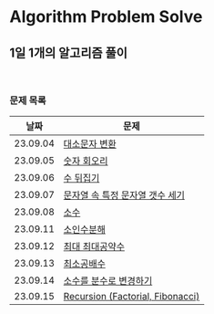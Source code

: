 # Algorithm Problem Solve

## 1일 1개의 알고리즘 풀이

<br>

### 문제 목록

| 날짜     | 문제                                                                                        |
| -------- | ------------------------------------------------------------------------------------------- |
| 23.09.04 | [대소문자 변환](./SEP/0904.%20대문자%20변환/)                                               |
| 23.09.05 | [숫자 회오리](./SEP/0905.%20숫자%20회오리/)                                                 |
| 23.09.06 | [수 뒤집기](./SEP/0906.%20수%20뒤집기/)                                                     |
| 23.09.07 | [문자열 속 특정 문자열 갯수 세기](./SEP/0907.%20문자열%20속%20특정%20문자열%20갯수%20세기/) |
| 23.09.08 | [소수](./SEP/0908.%20소수/)                                                                 |
| 23.09.11 | [소인수분해](./SEP/0911.%20소인수분해/)                                                     |
| 23.09.12 | [최대 최대공약수](./SEP/0912.%20최대%20최대공약수/)                                         |
| 23.09.13 | [최소공배수](./SEP/0913.%20최소공배수/)                                                     |
| 23.09.14 | [소수를 분수로 변경하기](./SEP/0914.%20소수를%20분수로%20변경하기/)                         |
| 23.09.15 | [Recursion (Factorial, Fibonacci)](<./SEP/0915.%20Recursion(Factorial,%20Fibonacci)/>)      |
